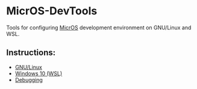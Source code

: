 # MicrOS-DevTools
Tools for configuring [MicrOS](https://github.com/Tearth/MicrOS) development environment on GNU/Linux and WSL.

## Instructions:
- [GNU/Linux](https://github.com/jaenek/MicrOS-DevTools/wiki/1.1-Instructions-for-GNU-Linux)
- [Windows 10 (WSL)](https://github.com/jaenek/MicrOS-DevTools/wiki/1.2-Instructions-for-Windows-10-(WSL))
- [Debugging](https://github.com/jaenek/MicrOS-DevTools/wiki/2.0-Debugging)
